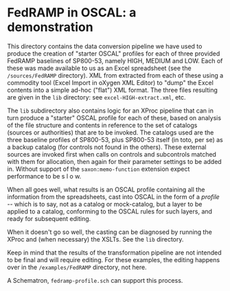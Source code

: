 # FedRAMP in OSCAL: a demonstration

This directory contains the data conversion pipeline we have used to produce the creation of "starter OSCAL" profiles for each of three provided FedRAMP baselines of SP800-53, namely HIGH, MEDIUM and LOW. Each of these was made available to us as an Excel spreadsheet (see the `/sources/FedRAMP` directory). XML from extracted from each of these using a commodity tool (Excel Import in oXygen XML Editor) to "dump" the Excel contents into a simple ad-hoc ("flat") XML format. The three files resulting are given in the `lib` directory: see `excel-HIGH-extract.xml`, etc.

The `lib` subdirectory also contains logic for an XProc pipeline that can in turn produce a "starter" OSCAL profile for each of these, based on analysis of the file structure and contents in reference to the set of catalogs (sources or authorities) that are to be invoked. The catalogs used are the three baseline profiles of SP800-53, plus SP800-53 itself (in toto, per se) as a backup catalog (for controls not found in the others). These external sources are invoked first when calls on controls and subcontrols matched with them for allocation, then again for their parameter settings to be added in. Without support of the `saxon:memo-function` extension expect performance to be s l o w.

When all goes well, what results is an OSCAL profile containing all the information from the spreadsheets, cast into OSCAL in the form of a *profile* -- which is to say, not as a catalog or mock-catalog, but a layer to be applied to a catalog, conforming to the OSCAL rules for such layers, and ready for subsequent editing.

When it doesn't go so well, the casting can be diagnosed by running the XProc and (when necessary) the XSLTs. See the `lib` directory.

Keep in mind that the results of the transformation pipeline are not intended to be final and will require editing. For these examples, the editing happens over in the `/examples/FedRAMP` directory, not here.

A Schematron, `fedramp-profile.sch` can support this process.
